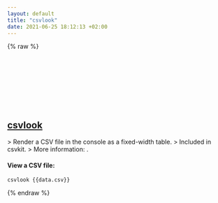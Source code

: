 ```yaml
---
layout: default
title: "csvlook"
date: 2021-06-25 18:12:13 +02:00
---
```

{% raw %}
<h2 id="csvlook">
  <a href="/en/common/csvlook.html">csvlook</a> <a href="#csvlook"><svg class="icon">
    <use href="/assets/images/unicode_sprite.svg#link" />
  </svg></a>
</h2>
> Render a CSV file in the console as a fixed-width table.
> Included in csvkit.
> More information: <https://csvkit.readthedocs.io/en/latest/scripts/csvlook.html>.

#### View a CSV file:
```shell
csvlook {{data.csv}}
```
{% endraw %}